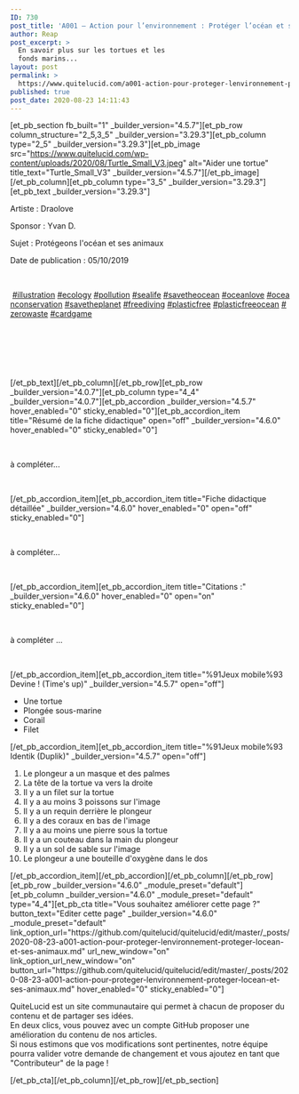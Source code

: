 ```yaml
---
ID: 730
post_title: 'A001 – Action pour l’environnement : Protéger l’océan et ses animaux'
author: Reap
post_excerpt: >
  En savoir plus sur les tortues et les
  fonds marins...
layout: post
permalink: >
  https://www.quitelucid.com/a001-action-pour-proteger-lenvironnement-proteger-locean-et-ses-animaux/
published: true
post_date: 2020-08-23 14:11:43
---
```

[et_pb_section fb_built="1" _builder_version="4.5.7"][et_pb_row column_structure="2_5,3_5" _builder_version="3.29.3"][et_pb_column type="2_5" _builder_version="3.29.3"][et_pb_image src="https://www.quitelucid.com/wp-content/uploads/2020/08/Turtle_Small_V3.jpeg" alt="Aider une tortue" title_text="Turtle_Small_V3" _builder_version="4.5.7"][/et_pb_image][/et_pb_column][et_pb_column type="3_5" _builder_version="3.29.3"][et_pb_text _builder_version="3.29.3"]<p>Artiste : Draolove</p>
<p>Sponsor : Yvan D.</p>
<p>Sujet : Protégeons l'océan et ses animaux</p>
<p>Date de publication : 05/10/2019</p>
<p>&nbsp;</p>
<p> <a class=" xil3i" href="https://www.instagram.com/explore/tags/illustration/" tabindex="0">#illustration</a><span> </span><a class=" xil3i" href="https://www.instagram.com/explore/tags/ecology/" tabindex="0">#ecology</a><span> </span><a class=" xil3i" href="https://www.instagram.com/explore/tags/pollution/" tabindex="0">#pollution</a><span> </span><a class=" xil3i" href="https://www.instagram.com/explore/tags/sealife/" tabindex="0">#sealife</a><span> </span><a class=" xil3i" href="https://www.instagram.com/explore/tags/savetheocean/" tabindex="0">#savetheocean</a><span> </span><a class=" xil3i" href="https://www.instagram.com/explore/tags/oceanlove/" tabindex="0">#oceanlove</a><span> </span><a class=" xil3i" href="https://www.instagram.com/explore/tags/oceanconservation/" tabindex="0">#oceanconservation</a><span> </span><a class=" xil3i" href="https://www.instagram.com/explore/tags/savetheplanet/" tabindex="0">#savetheplanet</a><span> </span><a class=" xil3i" href="https://www.instagram.com/explore/tags/freediving/" tabindex="0">#freediving</a><span> </span><a class=" xil3i" href="https://www.instagram.com/explore/tags/plasticfree/" tabindex="0">#plasticfree</a><span> </span><a class=" xil3i" href="https://www.instagram.com/explore/tags/plasticfreeocean/" tabindex="0">#plasticfreeocean</a><span> </span><a class=" xil3i" href="https://www.instagram.com/explore/tags/zerowaste/" tabindex="0">#zerowaste</a><span> </span><a class=" xil3i" href="https://www.instagram.com/explore/tags/cardgame/" tabindex="0">#cardgame</a></p>
<p>&nbsp;</p>
<p>&nbsp;</p>
<p>&nbsp;</p>[/et_pb_text][/et_pb_column][/et_pb_row][et_pb_row _builder_version="4.0.7"][et_pb_column type="4_4" _builder_version="4.0.7"][et_pb_accordion _builder_version="4.5.7" hover_enabled="0" sticky_enabled="0"][et_pb_accordion_item title="Résumé de la fiche didactique" open="off" _builder_version="4.6.0" hover_enabled="0" sticky_enabled="0"]<p>&nbsp;</p>
<p>à compléter...</p>
<p>&nbsp;</p>
[/et_pb_accordion_item][et_pb_accordion_item title="Fiche didactique détaillée" _builder_version="4.6.0" hover_enabled="0" open="off" sticky_enabled="0"]<p>&nbsp;</p>
<p>à compléter...</p>
<p>&nbsp;</p>
[/et_pb_accordion_item][et_pb_accordion_item title="Citations :" _builder_version="4.6.0" hover_enabled="0" open="on" sticky_enabled="0"]<p>&nbsp;</p>
<p>à compléter ...</p>
<p>&nbsp;</p>
[/et_pb_accordion_item][et_pb_accordion_item title="%91Jeux mobile%93 Devine ! (Time's up)" _builder_version="4.5.7" open="off"]<ul>
<li>Une tortue</li>
<li>Plongée sous-marine</li>
<li>Corail</li>
<li>Filet</li>
</ul>[/et_pb_accordion_item][et_pb_accordion_item title="%91Jeux mobile%93 Identik (Duplik)" _builder_version="4.5.7" open="off"]<ol>
<li>Le plongeur a un masque et des palmes</li>
<li>La tête de la tortue va vers la droite</li>
<li>Il y a un filet sur la tortue</li>
<li>Il y a au moins 3 poissons sur l'image</li>
<li>Il y a un requin derrière le plongeur</li>
<li>Il y a des coraux en bas de l'image</li>
<li>Il y a au moins une pierre sous la tortue</li>
<li>Il y a un couteau dans la main du plongeur</li>
<li>Il y a un sol de sable sur l'image</li>
<li>Le plongeur a une bouteille d'oxygène dans le dos</li>
</ol>[/et_pb_accordion_item][/et_pb_accordion][/et_pb_column][/et_pb_row][et_pb_row _builder_version="4.6.0" _module_preset="default"][et_pb_column _builder_version="4.6.0" _module_preset="default" type="4_4"][et_pb_cta title="Vous souhaitez améliorer cette page ?" button_text="Editer cette page" _builder_version="4.6.0" _module_preset="default" link_option_url="https://github.com/quitelucid/quitelucid/edit/master/_posts/2020-08-23-a001-action-pour-proteger-lenvironnement-proteger-locean-et-ses-animaux.md" url_new_window="on" link_option_url_new_window="on" button_url="https://github.com/quitelucid/quitelucid/edit/master/_posts/2020-08-23-a001-action-pour-proteger-lenvironnement-proteger-locean-et-ses-animaux.md" hover_enabled="0" sticky_enabled="0"]<p>QuiteLucid est un site communautaire qui permet à chacun de proposer du contenu et de partager ses idées.<br />En deux clics, vous pouvez avec un compte GitHub proposer une amélioration du contenu de nos articles.<br /> Si nous estimons que vos modifications sont pertinentes, notre équipe pourra valider votre demande de changement et vous ajoutez en tant que "Contributeur" de la page !</p>[/et_pb_cta][/et_pb_column][/et_pb_row][/et_pb_section]